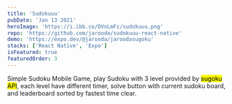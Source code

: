 ```yaml
---
title: 'Sudokuuu'
pubDate: 'Jan 13 2021'
heroImage: 'https://i.ibb.co/DVnLmFz/sudokuuu.png'
repo: 'https://github.com/jarooda/sudokuuu-react-native'
demo: 'https://expo.dev/@jarooda/jaroodasugoku'
stacks: ['React Native', 'Expo']
isFeatured: true
featuredOrder: 3
---
```


Simple Sudoku Mobile Game, play Sudoku with 3 level provided by <mark>sugoku API</mark>, each level have different timer, solve button with current sudoku board, and leaderboard sorted by fastest time clear.